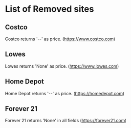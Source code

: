 # List of Removed sites

## Costco
Costco returns '--' as price.
(https://www.costco.com)

## Lowes
Lowes returns 'None' as price.
(https://www.lowes.com)

## Home Depot
Home Depot returns '--' as price.
(https://homedepot.com)

## Forever 21
Forever 21 returns 'None' in all fields
(https://forever21.com)